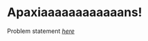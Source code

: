 Apaxiaaaaaaaaaaaans!
=============
Problem statement
_[here](https://open.kattis.com/problems/apaxiaaans)_